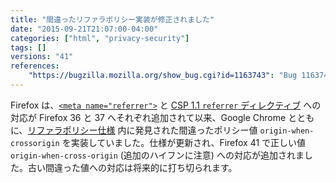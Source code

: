 ```yaml
---
title: "間違ったリファラポリシー実装が修正されました"
date: "2015-09-21T21:07:00-04:00"
categories: ["html", "privacy-security"]
tags: []
versions: "41"
references:
    "https://bugzilla.mozilla.org/show_bug.cgi?id=1163743": "Bug 1163743 - (referrer policy) origin-when-crossorigin should have a hyphen in cross-origin"
---
```

Firefox は、[`<meta name="referrer">`](https://developer.mozilla.org/ja/docs/Web/HTML/Element/meta#attr-name) と [CSP 1.1 `referrer` ディレクティブ](https://developer.mozilla.org/ja/docs/Web/Security/CSP/CSP_policy_directives#referrer) への対応が Firefox 36 と 37 へそれぞれ追加されて以来、Google Chrome とともに、[リファラポリシー仕様](https://w3c.github.io/webappsec/specs/referrer-policy/) 内に発見された間違ったポリシー値  `origin-when-crossorigin` を実装していました。仕様が更新され、Firefox 41 で正しい値 `origin-when-cross-origin` (追加のハイフンに注意) への対応が追加されました。古い間違った値への対応は将来的に打ち切られます。
